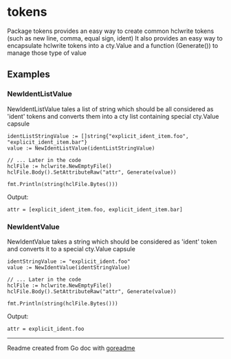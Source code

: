 # tokens

Package tokens provides an easy way to create common hclwrite tokens (such as new line, comma, equal sign, ident)
It also provides an easy way to encapsulate hclwrite tokens into a cty.Value and a function (Generate()) to manage those type of value

## Examples

### NewIdentListValue

NewIdentListValue tales a list of string which should be all considered as 'ident' tokens
and converts them into a cty list containing special cty.Value capsule

```golang
identListStringValue := []string{"explicit_ident_item.foo", "explicit_ident_item.bar"}
value := NewIdentListValue(identListStringValue)

// ... Later in the code
hclFile := hclwrite.NewEmptyFile()
hclFile.Body().SetAttributeRaw("attr", Generate(value))

fmt.Println(string(hclFile.Bytes()))
```

 Output:

```
attr = [explicit_ident_item.foo, explicit_ident_item.bar]
```

### NewIdentValue

NewIdentValue takes a string which should be considered as 'ident' token and converts it to a special cty.Value capsule

```golang
identStringValue := "explicit_ident.foo"
value := NewIdentValue(identStringValue)

// ... Later in the code
hclFile := hclwrite.NewEmptyFile()
hclFile.Body().SetAttributeRaw("attr", Generate(value))

fmt.Println(string(hclFile.Bytes()))
```

 Output:

```
attr = explicit_ident.foo
```

---
Readme created from Go doc with [goreadme](https://github.com/posener/goreadme)

